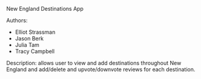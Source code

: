 New England Destinations App

Authors:
- Elliot Strassman
- Jason Berk
- Julia Tam
- Tracy Campbell

Description: allows user to view and add destinations throughout New England and add/delete and upvote/downvote reviews for each destination. 